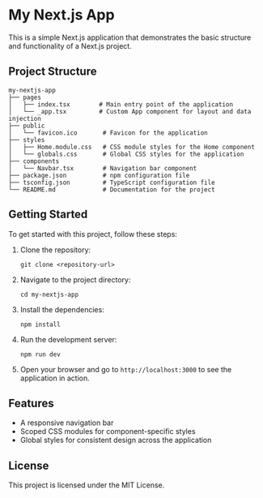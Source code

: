 # My Next.js App

This is a simple Next.js application that demonstrates the basic structure and functionality of a Next.js project.

## Project Structure

```
my-nextjs-app
├── pages
│   ├── index.tsx        # Main entry point of the application
│   └── _app.tsx         # Custom App component for layout and data injection
├── public
│   └── favicon.ico       # Favicon for the application
├── styles
│   ├── Home.module.css   # CSS module styles for the Home component
│   └── globals.css       # Global CSS styles for the application
├── components
│   └── Navbar.tsx        # Navigation bar component
├── package.json          # npm configuration file
├── tsconfig.json         # TypeScript configuration file
└── README.md             # Documentation for the project
```

## Getting Started

To get started with this project, follow these steps:

1. Clone the repository:
   ```
   git clone <repository-url>
   ```

2. Navigate to the project directory:
   ```
   cd my-nextjs-app
   ```

3. Install the dependencies:
   ```
   npm install
   ```

4. Run the development server:
   ```
   npm run dev
   ```

5. Open your browser and go to `http://localhost:3000` to see the application in action.

## Features

- A responsive navigation bar
- Scoped CSS modules for component-specific styles
- Global styles for consistent design across the application

## License

This project is licensed under the MIT License.